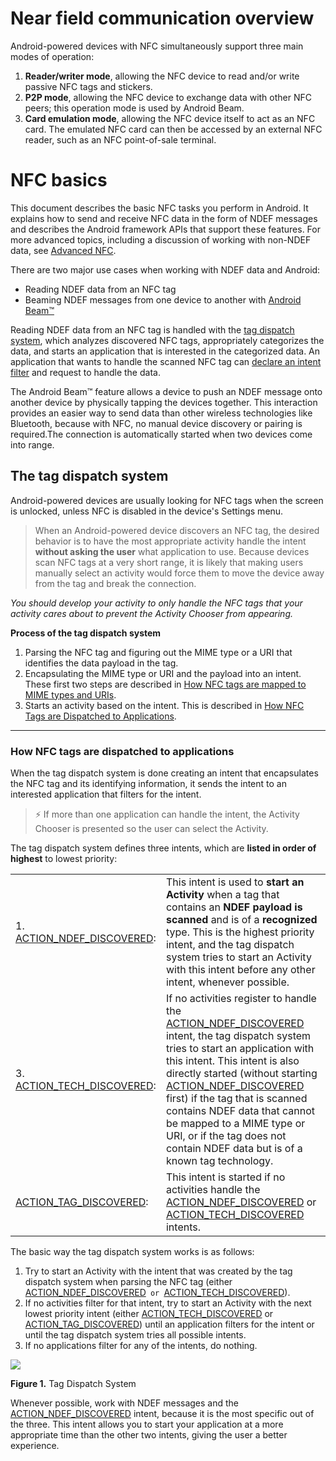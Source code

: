 
# Near field communication overview


Android-powered devices with NFC simultaneously support three main modes of operation:

1.  **Reader/writer mode**, allowing the NFC device to read and/or write passive NFC tags and stickers.
2.  **P2P mode**, allowing the NFC device to exchange data with other NFC peers; this operation mode is used by Android Beam.
3.  **Card emulation mode**, allowing the NFC device itself to act as an NFC card. The emulated NFC card can then be accessed by an external NFC reader, such as an NFC point-of-sale terminal.


# NFC basics

This document describes the basic NFC tasks you perform in Android. It explains how to send and receive NFC data in the form of NDEF messages and describes the Android framework APIs that support these features. For more advanced topics, including a discussion of working with non-NDEF data, see  [Advanced NFC](https://developer.android.com/guide/topics/connectivity/nfc/advanced-nfc.html).

There are two major use cases when working with NDEF data and Android:

-   Reading NDEF data from an NFC tag
-   Beaming NDEF messages from one device to another with  [Android Beam™](https://developer.android.com/guide/topics/connectivity/nfc/nfc#p2p)

Reading NDEF data from an NFC tag is handled with the [tag dispatch system](https://developer.android.com/guide/topics/connectivity/nfc/nfc#tag-dispatch), which analyzes discovered NFC tags, appropriately categorizes the data, and starts an application that is interested in the categorized data. An application that wants to handle the scanned NFC tag can [declare an intent filter](https://developer.android.com/guide/topics/connectivity/nfc/nfc#filtering-intents) and request to handle the data.

The Android Beam™ feature allows a device to push an NDEF message onto another device by physically tapping the devices together. This interaction provides an easier way to send data than other wireless technologies like Bluetooth, because with NFC, no manual device discovery or pairing is required.The connection is automatically started when two devices come into range.

## The tag dispatch system

Android-powered devices are usually looking for NFC tags when the screen is unlocked, unless NFC is disabled in the device's Settings menu. 

>When an Android-powered device discovers an NFC tag, the desired behavior is to have the most appropriate activity handle the intent **without asking the user** what application to use. Because devices scan NFC tags at a very short range, it is likely that making users manually select an activity would force them to move the device away from the tag and break the connection.

 _You should develop your activity to only handle the NFC tags that your activity cares about to prevent the Activity Chooser from appearing._


**Process of the tag dispatch system**

1.  Parsing the NFC tag and figuring out the MIME type or a URI that identifies the data payload in the tag.
2.  Encapsulating the MIME type or URI and the payload into an intent. These first two steps are described in  [How NFC tags are mapped to MIME types and URIs](https://developer.android.com/guide/topics/connectivity/nfc/nfc#ndef).
3.  Starts an activity based on the intent. This is described in  [How NFC Tags are Dispatched to Applications](https://developer.android.com/guide/topics/connectivity/nfc/nfc#dispatching).


-----------------

### How NFC tags are dispatched to applications

When the tag dispatch system is done creating an intent that encapsulates the NFC tag and its identifying information, it sends the intent to an interested application that filters for the intent. 
> ⚡ If more than one application can handle the intent, the Activity Chooser is presented so the user can select the Activity. 

The tag dispatch system defines three intents, which are **listed in order of highest** to lowest priority:

|||
|--|--|
| 1.  [ACTION_NDEF_DISCOVERED](https://developer.android.com/reference/android/nfc/NfcAdapter.html#ACTION_NDEF_DISCOVERED): | This intent is used to **start an Activity** when a tag that contains an **NDEF payload is scanned** and is of a **recognized** type. This is the highest priority intent, and the tag dispatch system tries to start an Activity with this intent before any other intent, whenever possible. |
| 3.  [ACTION_TECH_DISCOVERED](https://developer.android.com/reference/android/nfc/NfcAdapter.html#ACTION_TECH_DISCOVERED): | If no activities register to handle the  [ACTION_NDEF_DISCOVERED](https://developer.android.com/reference/android/nfc/NfcAdapter.html#ACTION_NDEF_DISCOVERED)  intent, the tag dispatch system tries to start an application with this intent. This intent is also directly started (without starting [ACTION_NDEF_DISCOVERED](https://developer.android.com/reference/android/nfc/NfcAdapter.html#ACTION_NDEF_DISCOVERED)  first) if the tag that is scanned contains NDEF data that cannot be mapped to a MIME type or URI, or if the tag does not contain NDEF data but is of a known tag technology. |
| [ACTION_TAG_DISCOVERED](https://developer.android.com/reference/android/nfc/NfcAdapter.html#ACTION_TAG_DISCOVERED):| This intent is started if no activities handle the  [ACTION_NDEF_DISCOVERED](https://developer.android.com/reference/android/nfc/NfcAdapter.html#ACTION_NDEF_DISCOVERED)  or  [ACTION_TECH_DISCOVERED](https://developer.android.com/reference/android/nfc/NfcAdapter.html#ACTION_TECH_DISCOVERED)  intents.|

 



The basic way the tag dispatch system works is as follows:

1.  Try to start an Activity with the intent that was created by the tag dispatch system when parsing the NFC tag (either  [ACTION_NDEF_DISCOVERED](https://developer.android.com/reference/android/nfc/NfcAdapter.html#ACTION_NDEF_DISCOVERED)`  or  `[ACTION_TECH_DISCOVERED](https://developer.android.com/reference/android/nfc/NfcAdapter.html#ACTION_TECH_DISCOVERED)).
2.  If no activities filter for that intent, try to start an Activity with the next lowest priority intent (either  [ACTION_TECH_DISCOVERED](https://developer.android.com/reference/android/nfc/NfcAdapter.html#ACTION_TECH_DISCOVERED)  or  [ACTION_TAG_DISCOVERED](https://developer.android.com/reference/android/nfc/NfcAdapter.html#ACTION_TAG_DISCOVERED)) until an application filters for the intent or until the tag dispatch system tries all possible intents.
3.  If no applications filter for any of the intents, do nothing.

![](https://developer.android.com/images/nfc_tag_dispatch.png)

**Figure 1.** Tag Dispatch System

Whenever possible, work with NDEF messages and the  [ACTION_NDEF_DISCOVERED](https://developer.android.com/reference/android/nfc/NfcAdapter.html#ACTION_NDEF_DISCOVERED)  intent, because it is the most specific out of the three. This intent allows you to start your application at a more appropriate time than the other two intents, giving the user a better experience.






<!--stackedit_data:
eyJoaXN0b3J5IjpbNjY4NDkyNzY1LDkzMTQ2MjMzNCwtOTM2Mj
E3NzAyXX0=
-->